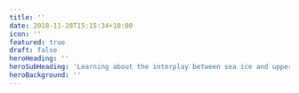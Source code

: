 ```yaml
---
title: ''
date: 2018-11-28T15:15:34+10:00
icon: ''
featured: true
draft: false
heroHeading: ''
heroSubHeading: 'Learning about the interplay between sea ice and upper ocean dynamics'
heroBackground: ''
---
```

